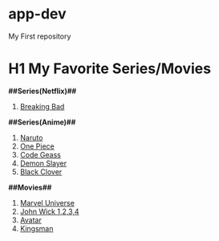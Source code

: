 # app-dev
My First repository

# H1 **My Favorite Series/Movies**

**##Series(Netflix)##**
1. [Breaking Bad](https://en.wikipedia.org/wiki/Breaking_Bad)

**##Series(Anime)##**
1. [Naruto](https://en.wikipedia.org/wiki/Naruto)
2. [One Piece](https://en.wikipedia.org/wiki/One_Piece)
3. [Code Geass](https://en.wikipedia.org/wiki/Code_Geass)
4. [Demon Slayer](https://en.wikipedia.org/wiki/Demon_Slayer:_Kimetsu_no_Yaiba)
5. [Black Clover](https://en.wikipedia.org/wiki/Black_Clover)

**##Movies##**
1. [Marvel Universe](https://en.wikipedia.org/wiki/Marvel_Cinematic_Universe)
2. [John Wick 1,2,3,4](https://en.wikipedia.org/wiki/John_Wick)
3. [Avatar](https://en.wikipedia.org/wiki/Avatar_(2009_film))
4. [Kingsman](https://en.wikipedia.org/wiki/Kingsman_(franchise))
